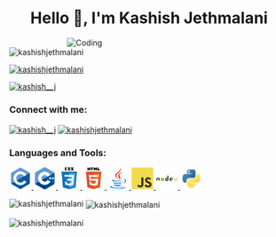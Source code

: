 <h1 align="center">Hello 👋, I'm Kashish Jethmalani</h1>
<img align="right" alt="Coding" width="400" src="https://community.wacom.com/us/wp-content/uploads/2020/07/LoFi-Girl.jpg">
<p align="left"> <img src="https://komarev.com/ghpvc/?username=kashishjethmalani&label=Profile%20views&color=0e75b6&style=flat" alt="kashishjethmalani" /> </p>

<p align="left"> <a href="https://github.com/ryo-ma/github-profile-trophy"><img src="https://github-profile-trophy.vercel.app/?username=kashishjethmalani" alt="kashishjethmalani" /></a> </p>

<p align="left"> <a href="https://twitter.com/kashish__j" target="blank"><img src="https://img.shields.io/twitter/follow/kashish__j?logo=twitter&style=for-the-badge" alt="kashish__j" /></a> </p>

<h3 align="left">Connect with me:</h3>
<p align="left">
<a href="https://twitter.com/kashish__j" target="blank"><img align="center" src="https://raw.githubusercontent.com/rahuldkjain/github-profile-readme-generator/master/src/images/icons/Social/twitter.svg" alt="kashish__j" height="30" width="40" /></a>
<a href="https://linkedin.com/in/kashishjethmalani" target="blank"><img align="center" src="https://raw.githubusercontent.com/rahuldkjain/github-profile-readme-generator/master/src/images/icons/Social/linked-in-alt.svg" alt="kashishjethmalani" height="30" width="40" /></a>
</p>

<h3 align="left">Languages and Tools:</h3>
<p align="left"> <a href="https://www.cprogramming.com/" target="_blank" rel="noreferrer"> <img src="https://raw.githubusercontent.com/devicons/devicon/master/icons/c/c-original.svg" alt="c" width="40" height="40"/> </a> <a href="https://www.w3schools.com/cpp/" target="_blank" rel="noreferrer"> <img src="https://raw.githubusercontent.com/devicons/devicon/master/icons/cplusplus/cplusplus-original.svg" alt="cplusplus" width="40" height="40"/> </a> <a href="https://www.w3schools.com/css/" target="_blank" rel="noreferrer"> <img src="https://raw.githubusercontent.com/devicons/devicon/master/icons/css3/css3-original-wordmark.svg" alt="css3" width="40" height="40"/> </a> <a href="https://www.w3.org/html/" target="_blank" rel="noreferrer"> <img src="https://raw.githubusercontent.com/devicons/devicon/master/icons/html5/html5-original-wordmark.svg" alt="html5" width="40" height="40"/> </a> <a href="https://www.java.com" target="_blank" rel="noreferrer"> <img src="https://raw.githubusercontent.com/devicons/devicon/master/icons/java/java-original.svg" alt="java" width="40" height="40"/> </a> <a href="https://developer.mozilla.org/en-US/docs/Web/JavaScript" target="_blank" rel="noreferrer"> <img src="https://raw.githubusercontent.com/devicons/devicon/master/icons/javascript/javascript-original.svg" alt="javascript" width="40" height="40"/> </a> <a href="https://nodejs.org" target="_blank" rel="noreferrer"> <img src="https://raw.githubusercontent.com/devicons/devicon/master/icons/nodejs/nodejs-original-wordmark.svg" alt="nodejs" width="40" height="40"/> </a> <a href="https://www.python.org" target="_blank" rel="noreferrer"> <img src="https://raw.githubusercontent.com/devicons/devicon/master/icons/python/python-original.svg" alt="python" width="40" height="40"/> </a> </p>

<p><img align="left" src="https://github-readme-stats.vercel.app/api/top-langs?username=kashishjethmalani&show_icons=true&locale=en&layout=compact" alt="kashishjethmalani" /></p>

<p>&nbsp;<img align="center" src="https://github-readme-stats.vercel.app/api?username=kashishjethmalani&show_icons=true&locale=en" alt="kashishjethmalani" /></p>

<p><img align="center" src="https://github-readme-streak-stats.herokuapp.com/?user=kashishjethmalani&" alt="kashishjethmalani" /></p>
